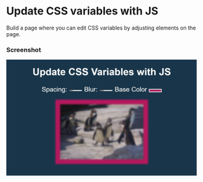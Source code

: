 # Update CSS variables with JS
Build a page where you can edit CSS variables by adjusting elements on the page.

### Screenshot
![screenshot](screenshot.JPG)